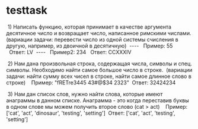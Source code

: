 # testtask

 1) Написать функцию, которая принимает в качестве аргумента десятичное число и возвращает число, написанное римскими числами. (вариации задачи: перевести число из одной системы счисления в другую, например, из двоичной в десятичную)
 ----
  Пример: 55
  Ответ: LV
 ----
  Пример2: 234
  Ответ: CCXXXIV
  
  
   2) Нам дана произвольная строка, содержащая числа, символы и спец. символы. Необходимо найти самое большое число в строке.
 (вариации задачи: найти сумму всех чисел в строке, найти самое длинное слово в строке)
 
 Пример: "fRETre3445 43#$% 32424234 #$@$34 2323"
 Ответ: 32424234
 
 
  3) Нам дан список слов, нужно найти слова, которые имеют анаграммы в данном списке. Анаграмма - это когда переставив буквы в одном слове мы можем получить второе слово (cat > act)
 
 Пример: ['cat', 'act', 'dinosaur', 'testing', 'setting']
 Ответ: ['cat', 'act', 'testing', 'setting']
